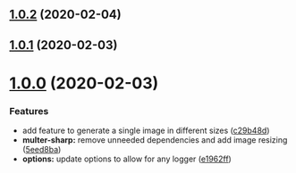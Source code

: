 <a name="1.0.2"></a>

## [1.0.2](https://github.com/jeffminsungkim/nestjs-multer-extended/compare/v1.0.1...v1.0.2) (2020-02-04)

<a name="1.0.1"></a>

## [1.0.1](https://github.com/jeffminsungkim/nestjs-multer-extended/compare/v1.0.0...v1.0.1) (2020-02-03)

<a name="1.0.0"></a>

# [1.0.0](https://github.com/jeffminsungkim/nestjs-multer-extended/compare/e1962ff...v1.0.0) (2020-02-03)

### Features

- add feature to generate a single image in different sizes
  ([c29b48d](https://github.com/jeffminsungkim/nestjs-multer-extended/commit/c29b48d))
- **multer-sharp:** remove unneeded dependencies and add image resizing
  ([5eed8ba](https://github.com/jeffminsungkim/nestjs-multer-extended/commit/5eed8ba))
- **options:** update options to allow for any logger
  ([e1962ff](https://github.com/jeffminsungkim/nestjs-multer-extended/commit/e1962ff))
